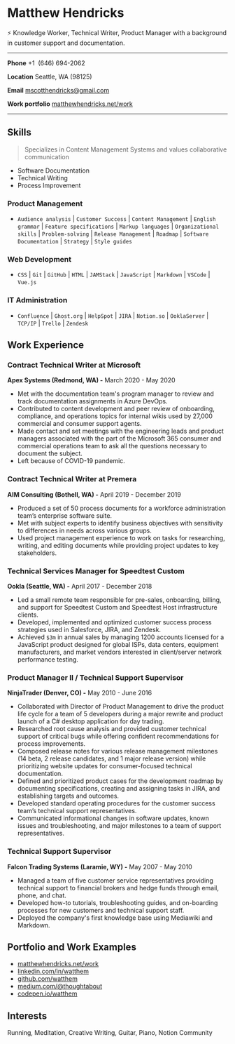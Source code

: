 # Matthew Hendricks

⚡ Knowledge Worker, Technical Writer, Product Manager with a background in customer support and documentation.

---

**Phone** +1 ‪ (646) 694-2062

**Location** Seattle, WA (98125)

**Email** [mscotthendricks@gmail.com](mailto:mscotthendricks@gmail.com)

**Work portfolio** [matthewhendricks.net/work](https://matthewhendricks.net/work)

---

## Skills

> Specializes in Content Management Systems and values collaborative communication

- Software Documentation
- Technical Writing
- Process Improvement

### Product Management

- `Audience analysis` | `Customer Success` | `Content Management` | `English grammar` | `Feature specifications` | `Markup languages` | `Organizational skills` | `Problem-solving` | `Release Management` | `Roadmap` | `Software Documentation` | `Strategy` | `Style guides`

### Web Development

- `CSS` | `Git` | `GitHub` | `HTML` | `JAMStack` | `JavaScript` | `Markdown` | `VSCode` | `Vue.js`

### IT Administration

- `Confluence` | `Ghost.org` | `HelpSpot` | `JIRA` | `Notion.so` | `OoklaServer` | `TCP/IP` | `Trello` | `Zendesk`

## Work Experience

### Contract Technical Writer at Microsoft

**Apex Systems (Redmond, WA) -** March 2020 - May 2020

- Met with the documentation team's program manager to review and track documentation assignments in Azure DevOps.
- Contributed to content development and peer review of onboarding, compliance, and operations topics for internal wikis used by 27,000 commercial and consumer support agents.
- Made contact and set meetings with the engineering leads and product managers associated with the part of the Microsoft 365 consumer and commercial operations team to ask all the questions necessary to document the subject.
- Left because of COVID-19 pandemic.

### Contract Technical Writer at Premera

**AIM Consulting (Bothell, WA) -** April 2019 - December 2019

- Produced a set of 50 process documents for a workforce administration team’s enterprise software suite.
- Met with subject experts to identify business objectives with sensitivity to differences in needs across various groups.
- Used project management experience to work on tasks for researching, writing, and editing documents while providing project updates to key stakeholders.

### Technical Services Manager for Speedtest Custom

**Ookla (Seattle, WA) -** April 2017 - December 2018

- Led a small remote team responsible for pre-sales, onboarding, billing, and support for Speedtest Custom and Speedtest Host infrastructure clients.
- Developed, implemented and optimized customer success process strategies used in Salesforce, JIRA, and Zendesk.
- Achieved `$3m` in annual sales by managing 1200 accounts licensed for a JavaScript product designed for global ISPs, data centers, equipment manufacturers, and market vendors interested in client/server network performance testing.

### Product Manager II / Technical Support Supervisor

**NinjaTrader (Denver, CO) -** May 2010 - June 2016

- Collaborated with Director of Product Management to drive the product life cycle for a team of 5 developers during a major rewrite and product launch of a C# desktop application for day trading.
- Researched root cause analysis and provided customer technical support of critical bugs while offering confident recommendations for process improvements.
- Composed release notes for various release management milestones (14 beta, 2 release candidates, and 1 major release version) while prioritizing website updates for consumer-focused technical documentation.
- Defined and prioritized product cases for the development roadmap by documenting specifications, creating and assigning tasks in JIRA, and establishing targets and outcomes.
- Developed standard operating procedures for the customer success team’s technical support representatives.
- Communicated informational changes in software updates, known issues and troubleshooting, and major milestones to a team of support representatives.

### Technical Support Supervisor

**Falcon Trading Systems (Laramie, WY) -** May 2007 - May 2010

- Managed a team of five customer service representatives providing technical support to financial brokers and hedge funds through email, phone, and chat.
- Developed how-to tutorials, troubleshooting guides, and on-boarding processes for new customers and technical support staff.
- Deployed the company's first knowledge base using Mediawiki and Markdown.

## Portfolio and Work Examples

- [matthewhendricks.net/work](https://www.matthewhendricks.net/work)
- [linkedin.com/in/watthem](https://www.linkedin.com/in/watthem)
- [github.com/watthem](https://github.com/watthem)
- [medium.com/@thoughtabout](https://medium.com/@thoughtabout)
- [codepen.io/watthem](https://codepen.io/watthem)

## Interests

Running, Meditation, Creative Writing, Guitar, Piano, Notion Community
